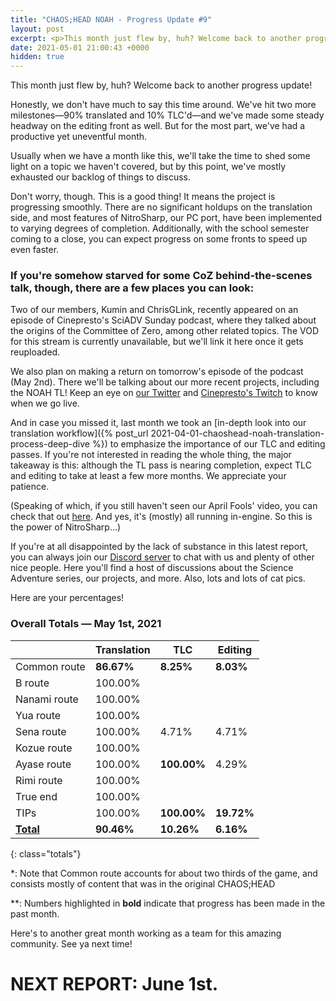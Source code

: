```yaml
---
title: "CHAOS;HEAD NOAH - Progress Update #9"
layout: post
excerpt: <p>This month just flew by, huh? Welcome back to another progress update!</p>
date: 2021-05-01 21:00:43 +0000
hidden: true
---
```


This month just flew by, huh? Welcome back to another progress update!

Honestly, we don't have much to say this time around. We've hit two more milestones—90% translated and 10% TLC'd—and we've made some steady headway on the editing front as well. But for the most part, we've had a productive yet uneventful month.

Usually when we have a month like this, we'll take the time to shed some light on a topic we haven't covered, but by this point, we've mostly exhausted our backlog of things to discuss.

Don't worry, though. This is a good thing! It means the project is progressing smoothly. There are no significant holdups on the translation side, and most features of NitroSharp, our PC port, have been implemented to varying degrees of completion. Additionally, with the school semester coming to a close, you can expect progress on some fronts to speed up even faster.

### If you're somehow starved for some CoZ behind-the-scenes talk, though, there are a few places you can look:

Two of our members, Kumin and ChrisGLink, recently appeared on an episode of Cinepresto's SciADV Sunday podcast, where they talked about the origins of the Committee of Zero, among other related topics. The VOD for this stream is currently unavailable, but we'll link it here once it gets reuploaded.

We also plan on making a return on tomorrow's episode of the podcast (May 2nd). There we'll be talking about our more recent projects, including the NOAH TL! Keep an eye on [our Twitter](https://x.com/CommitteeOf0) and [Cinepresto's Twitch](https://www.twitch.tv/cinepresto) to know when we go live.

And in case you missed it, last month we took an [in-depth look into our translation workflow]({% post_url 2021-04-01-chaoshead-noah-translation-process-deep-dive %}) to emphasize the importance of our TLC and editing passes. If you're not interested in reading the whole thing, the major takeaway is this: although the TL pass is nearing completion, expect TLC and editing to take at least a few more months. We appreciate your patience.

(Speaking of which, if you still haven't seen our April Fools' video, you can check that out [here](https://www.youtube.com/watch?v=wHotZLke8is). And yes, it's (mostly) all running in-engine. So this is the power of NitroSharp...)

If you're at all disappointed by the lack of substance in this latest report, you can always join our [Discord server](https://discord.gg/rq4GGCh) to chat with us and plenty of other nice people. Here you'll find a host of discussions about the Science Adventure series, our projects, and more. Also, lots and lots of cat pics.

Here are your percentages!

### Overall Totals — May 1st, 2021

|                  | **Translation** | **TLC**     | **Editing** |
| ---------------- | --------------- | ----------- | ----------- |
| Common route     | **86.67%**      | **8.25%**   | **8.03%**   |
| B route          | 100.00%         |             |             |
| Nanami route     | 100.00%         |             |             |
| Yua route        | 100.00%         |             |             |
| Sena route       | 100.00%         | 4.71%       | 4.71%       |
| Kozue route      | 100.00%         |             |             |
| Ayase route      | 100.00%         | **100.00%** | 4.29%       |
| Rimi route       | 100.00%         |             |             |
| True end         | 100.00%         |             |             |
| TIPs             | 100.00%         | **100.00%** | **19.72%**  |
| **<u>Total</u>** | **90.46%**      | **10.26%**  | **6.16%**   |
{: class="totals"}

\*: Note that Common route accounts for about two thirds of the game, and consists mostly of content that was in the original CHAOS;HEAD

\*\*: Numbers highlighted in **bold** indicate that progress has been made in the past month.

Here's to another great month working as a team for this amazing community. See ya next time!

# NEXT REPORT: June 1st.